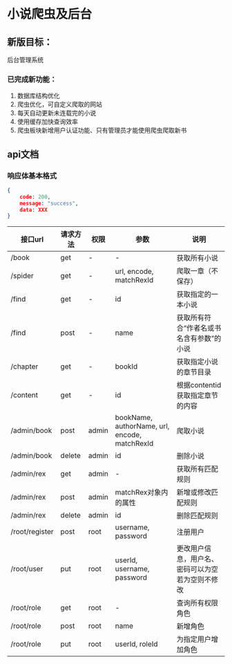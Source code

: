 # 小说爬虫及后台

## 新版目标：

后台管理系统


### 已完成新功能：

1. 数据库结构优化
2. 爬虫优化，可自定义爬取的网站
3. 每天自动更新未连载完的小说
4. 使用缓存加快查询效率
5. 爬虫板块新增用户认证功能、只有管理员才能使用爬虫爬取新书

## api文档

### 响应体基本格式
```json
{
    code: 200,
    message: "success",
    data: XXX
}
```

接口url | 请求方法 | 权限 | 参数 | 说明
-|-|-|-|-
/book | get | - | - | 获取所有小说
/spider | get | - | url, encode, matchRexId | 爬取一章（不保存）
/find | get | - | id | 获取指定的一本小说
/find | post | - | name | 获取所有符合“作者名或书名含有参数”的小说
/chapter| get | - | bookId | 获取指定小说的章节目录
/content| get | - | id | 根据contentid获取指定章节的内容
/admin/book | post| admin | bookName, authorName, url, encode, matchRexId | 爬取小说
/admin/book | delete | admin | id | 删除小说
/admin/rex | get | admin | - | 获取所有匹配规则
/admin/rex | post | admin | matchRex对象内的属性 | 新增或修改匹配规则
/admin/rex | delete | admin | id | 删除匹配规则
/root/register | post | root | username, password | 注册用户
/root/user | put | root | userId, username, password | 更改用户信息，用户名、密码可以为空若为空则不修改
/root/role | get | root |  - | 查询所有权限角色
/root/role | post | root | name | 新增角色
/root/role | put | root |  userId, roleId | 为指定用户增加角色
